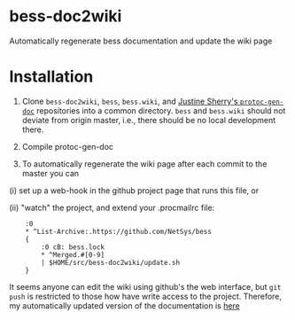 # bess-doc2wiki
Automatically regenerate bess documentation and update the wiki page

# Installation

1. Clone `bess-doc2wiki`, `bess`, `bess.wiki`, and [Justine Sherry's
`protoc-gen-doc`](https://github.com/justinemarie/protoc-gen-doc)
repositories into a common directory.  `bess` and `bess.wiki` should
not deviate from origin master, i.e., there should be no local
development there.

2. Compile protoc-gen-doc

3. To automatically regenerate the wiki page after each commit to the
   master you can

(i) set up a web-hook in the github project page that runs this file,
    or

(ii) "watch" the project, and extend your .procmailrc file:
```
    :0
    * ^List-Archive:.https://github.com/NetSys/bess
    {
        :0 cB: bess.lock
        * ^Merged.#[0-9]
        | $HOME/src/bess-doc2wiki/update.sh
    }
```

It seems anyone can edit the wiki using github's the web interface,
but `git push` is restricted to those how have write access to the
project.  Therefore, my automatically updated version of the
documentation is
[here](https://github.com/nemethf/bess/wiki/Built-In-Modules-and-Ports)
